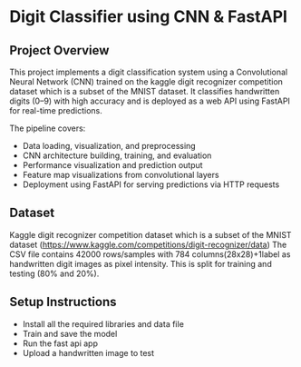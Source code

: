 # Digit Classifier using CNN & FastAPI

##  Project Overview
This project implements a digit classification system using a Convolutional Neural Network (CNN) trained on the kaggle digit recognizer competition dataset which is a subset of the MNIST dataset. It classifies handwritten digits (0–9) with high accuracy and is deployed as a web API using FastAPI for real-time predictions.

The pipeline covers:

- Data loading, visualization, and preprocessing
- CNN architecture building, training, and evaluation
- Performance visualization and prediction output
- Feature map visualizations from convolutional layers
- Deployment using FastAPI for serving predictions via HTTP requests

## Dataset
Kaggle digit recognizer competition dataset which is a subset of the MNIST dataset (https://www.kaggle.com/competitions/digit-recognizer/data)
The CSV file contains 42000 rows/samples with 784 columns(28x28)+1label as handwritten digit images as pixel intensity.
This is split for training and testing (80% and 20%).

## Setup Instructions
- Install all the required libraries and data file
- Train and save the model
- Run the fast api app
- Upload a handwritten image to test
 
